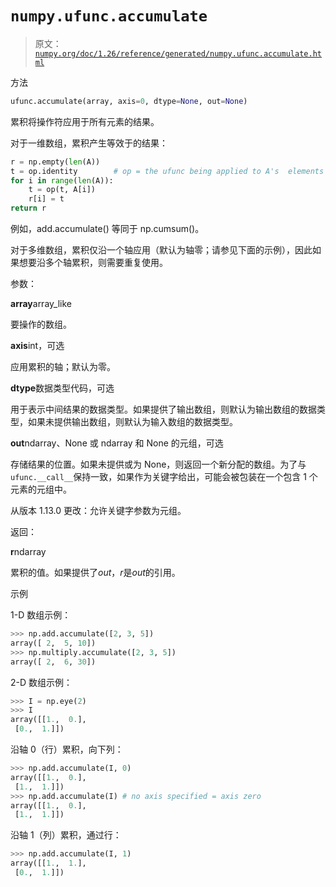 # `numpy.ufunc.accumulate`

> 原文：[`numpy.org/doc/1.26/reference/generated/numpy.ufunc.accumulate.html`](https://numpy.org/doc/1.26/reference/generated/numpy.ufunc.accumulate.html)

方法

```py
ufunc.accumulate(array, axis=0, dtype=None, out=None)
```

累积将操作符应用于所有元素的结果。

对于一维数组，累积产生等效于的结果：

```py
r = np.empty(len(A))
t = op.identity        # op = the ufunc being applied to A's  elements
for i in range(len(A)):
    t = op(t, A[i])
    r[i] = t
return r 
```

例如，add.accumulate() 等同于 np.cumsum()。

对于多维数组，累积仅沿一个轴应用（默认为轴零；请参见下面的示例），因此如果想要沿多个轴累积，则需要重复使用。

参数：

**array**array_like

要操作的数组。

**axis**int，可选

应用累积的轴；默认为零。

**dtype**数据类型代码，可选

用于表示中间结果的数据类型。如果提供了输出数组，则默认为输出数组的数据类型，如果未提供输出数组，则默认为输入数组的数据类型。

**out**ndarray、None 或 ndarray 和 None 的元组，可选

存储结果的位置。如果未提供或为 None，则返回一个新分配的数组。为了与`ufunc.__call__`保持一致，如果作为关键字给出，可能会被包装在一个包含 1 个元素的元组中。

从版本 1.13.0 更改：允许关键字参数为元组。

返回：

**r**ndarray

累积的值。如果提供了*out*，*r*是*out*的引用。

示例

1-D 数组示例：

```py
>>> np.add.accumulate([2, 3, 5])
array([ 2,  5, 10])
>>> np.multiply.accumulate([2, 3, 5])
array([ 2,  6, 30]) 
```

2-D 数组示例：

```py
>>> I = np.eye(2)
>>> I
array([[1.,  0.],
 [0.,  1.]]) 
```

沿轴 0（行）累积，向下列：

```py
>>> np.add.accumulate(I, 0)
array([[1.,  0.],
 [1.,  1.]])
>>> np.add.accumulate(I) # no axis specified = axis zero
array([[1.,  0.],
 [1.,  1.]]) 
```

沿轴 1（列）累积，通过行：

```py
>>> np.add.accumulate(I, 1)
array([[1.,  1.],
 [0.,  1.]]) 
```
